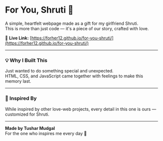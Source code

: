 # For You, Shruti 💖

A simple, heartfelt webpage made as a gift for my girlfriend Shruti.  
This is more than just code — it's a piece of our story, crafted with love.

🔗 **Live Link:** [https://forher12.github.io/for-you-shruti/](https://forher12.github.io/for-you-shruti/)

---

### 💡 Why I Built This

Just wanted to do something special and unexpected.  
HTML, CSS, and JavaScript came together with feelings to make this memory last.

---

### 🙌 Inspired By

While inspired by other love-web projects, every detail in this one is ours — customized for Shruti.

---

**Made by Tushar Mudgal**  
For the one who inspires me every day 🌸
